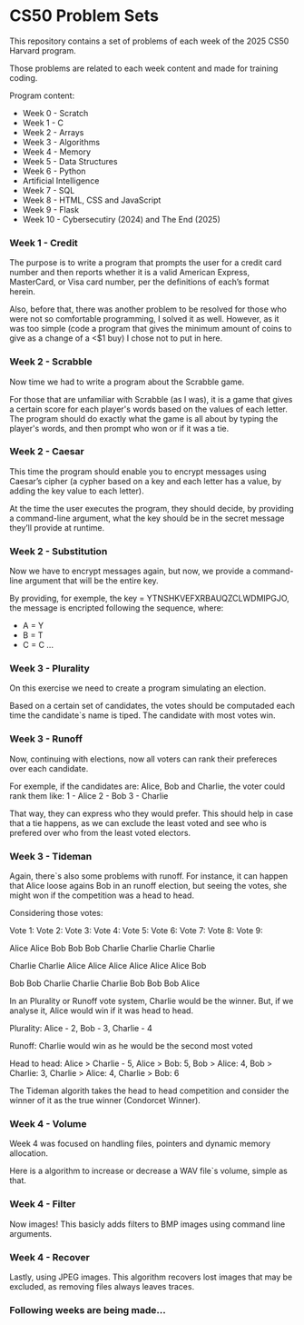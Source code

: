 # CS50 Problem Sets
This repository contains a set of problems of each week of the 2025 CS50 Harvard program.

Those problems are related to each week content and made for training coding.

Program content:
  - Week 0 - Scratch
  - Week 1 - C
  - Week 2 - Arrays
  - Week 3 - Algorithms
  - Week 4 - Memory
  - Week 5 - Data Structures
  - Week 6 - Python
  - Artificial Intelligence
  - Week 7 - SQL
  - Week 8 - HTML, CSS and JavaScript
  - Week 9 - Flask
  - Week 10 - Cybersecutiry (2024) and The End (2025)

### Week 1 - Credit
The purpose is to write a program that prompts the user for a credit card number and then reports whether it is a valid American Express, MasterCard, or Visa card number, per the definitions of each’s format herein.

Also, before that, there was another problem to be resolved for those who were not so comfortable programming, I solved it as well. However, as it was too simple (code a program that gives the minimum amount of coins to give as a change of a <$1 buy) I chose not to put in here.

### Week 2 - Scrabble
Now time we had to write a program about the Scrabble game.

For those that are unfamiliar with Scrabble (as I was), it is a game that gives a certain score for each player's words based on the values of each letter.
The program should do exactly what the game is all about by typing the player's words, and then prompt who won or if it was a tie.

### Week 2 - Caesar
This time the program should enable you to encrypt messages using Caesar’s cipher (a cypher based on a key and each letter has a value, by adding the key value to each letter). 

At the time the user executes the program, they should decide, by providing a command-line argument, what the key should be in the secret message they’ll provide at runtime.

### Week 2 - Substitution
Now we have to encrypt messages again, but now, we provide a command-line argument that will be the entire key.

By providing, for exemple, the key = YTNSHKVEFXRBAUQZCLWDMIPGJO, the message is encripted following the sequence, where:
- A = Y
- B = T
- C = C
...

### Week 3 - Plurality
On this exercise we need to create a program simulating an election.

Based on a certain set of candidates, the votes should be computaded each time the candidate`s name is tiped.
The candidate with most votes win.

### Week 3 - Runoff
Now, continuing with elections, now all voters can rank their prefereces over each candidate.

For exemple, if the candidates are: Alice, Bob and Charlie, the voter could rank them like:
1 - Alice
2 - Bob
3 - Charlie

That way, they can express who they would prefer. This should help in case that a tie happens, as we can exclude the least voted and see who is prefered over who from the least voted electors.

### Week 3 - Tideman
Again, there`s also some problems with runoff. For instance, it can happen that Alice loose agains Bob in an runoff election, but seeing the votes, she might won if the competition was a head to head.

Considering those votes:

Vote 1:    Vote 2:    Vote 3:    Vote 4:    Vote 5:    Vote 6:    Vote 7:    Vote 8:    Vote 9:

Alice      Alice      Bob        Bob        Bob        Charlie    Charlie    Charlie    Charlie

Charlie    Charlie    Alice      Alice      Alice      Alice      Alice      Alice      Bob

Bob        Bob        Charlie    Charlie    Charlie    Bob        Bob        Bob        Alice


In an Plurality or Runoff vote system, Charlie would be the winner. But, if we analyse it, Alice would win if it was head to head.

Plurality: Alice - 2, Bob - 3, Charlie - 4

Runoff: Charlie would win as he would be the second most voted

Head to head: Alice > Charlie - 5, Alice > Bob: 5, Bob > Alice: 4, Bob > Charlie: 3, Charlie > Alice: 4, Charlie > Bob: 6

The Tideman algorith takes the head to head competition and consider the winner of it as the true winner (Condorcet Winner).

### Week 4 - Volume
Week 4 was focused on handling files, pointers and dynamic memory allocation.

Here is a algorithm to increase or decrease a WAV file`s volume, simple as that.

### Week 4 - Filter
Now images! This basicly adds filters to BMP images using command line arguments.

### Week 4 - Recover
Lastly, using JPEG images. This algorithm recovers lost images that may be excluded, as removing files always leaves traces.

### Following weeks are being made...
